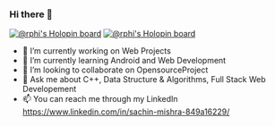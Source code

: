 ### Hi there 👋

[![@rphi's Holopin board](https://holopin.io/api/user/board?user=sachin2709)](https://holopin.io/@sachin2709)
[![@rphi's Holopin board](https://holopin.io/api/user/board?user=sachin27097)](https://holopin.io/@sachin27097)

- 🔭 I’m currently working on Web Projects
- 🌱 I’m currently learning Android and Web Development
- 👯 I’m looking to collaborate on OpensourceProject
- 💬  Ask me about C++, Data Structure & Algorithms, Full Stack Web Developement
- 📫 You can reach me through my LinkedIn https://www.linkedin.com/in/sachin-mishra-849a16229/


